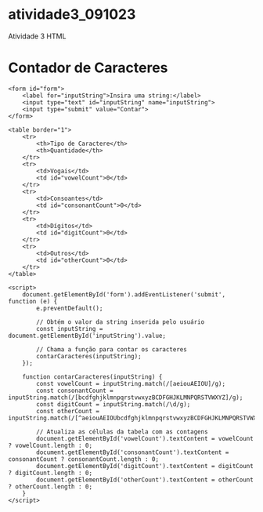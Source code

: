 # atividade3_091023

Atividade 3 HTML

<!DOCTYPE html>
<html>
<head>
    <title>Contador de Caracteres</title>
</head>
<body>
    <h1>Contador de Caracteres</h1>

    <form id="form">
        <label for="inputString">Insira uma string:</label>
        <input type="text" id="inputString" name="inputString">
        <input type="submit" value="Contar">
    </form>

    <table border="1">
        <tr>
            <th>Tipo de Caractere</th>
            <th>Quantidade</th>
        </tr>
        <tr>
            <td>Vogais</td>
            <td id="vowelCount">0</td>
        </tr>
        <tr>
            <td>Consoantes</td>
            <td id="consonantCount">0</td>
        </tr>
        <tr>
            <td>Dígitos</td>
            <td id="digitCount">0</td>
        </tr>
        <tr>
            <td>Outros</td>
            <td id="otherCount">0</td>
        </tr>
    </table>

    <script>
        document.getElementById('form').addEventListener('submit', function (e) {
            e.preventDefault();

            // Obtém o valor da string inserida pelo usuário
            const inputString = document.getElementById('inputString').value;

            // Chama a função para contar os caracteres
            contarCaracteres(inputString);
        });

        function contarCaracteres(inputString) {
            const vowelCount = inputString.match(/[aeiouAEIOU]/g);
            const consonantCount = inputString.match(/[bcdfghjklmnpqrstvwxyzBCDFGHJKLMNPQRSTVWXYZ]/g);
            const digitCount = inputString.match(/\d/g);
            const otherCount = inputString.match(/[^aeiouAEIOUbcdfghjklmnpqrstvwxyzBCDFGHJKLMNPQRSTVWXYZ\d]/g);

            // Atualiza as células da tabela com as contagens
            document.getElementById('vowelCount').textContent = vowelCount ? vowelCount.length : 0;
            document.getElementById('consonantCount').textContent = consonantCount ? consonantCount.length : 0;
            document.getElementById('digitCount').textContent = digitCount ? digitCount.length : 0;
            document.getElementById('otherCount').textContent = otherCount ? otherCount.length : 0;
        }
    </script>
</body>
</html>
